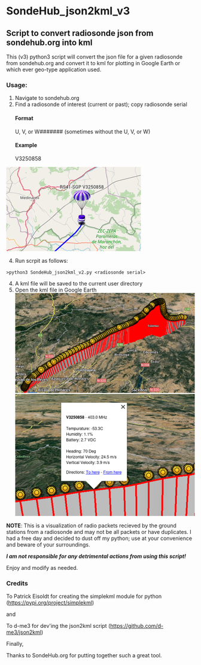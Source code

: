 # SondeHub_json2kml_v3
## Script to convert radiosonde json from sondehub.org into kml

This (v3) python3 script will convert the json file for a given radiosonde from sondehub.org and convert it to kml for plotting in Google Earth or which ever geo-type application used.

### Usage:
1) Navigate to sondehub.org
2) Find a radiosonde of interest (current or past); copy radiosonde serial
    #### Format
    U, V, or W####### (sometimes without the U, V, or W)
    #### Example
    V3250858
   
![RadioSonde](images/image01.png)

4) Run scrpit as follows:
```
>python3 SondeHub_json2kml_v2.py <radiosonde serial>
```
4) A kml file will be saved to the current user directory
5) Open the kml file in Google Earth
![Path](images/image02.png)
![wx_data](images/image03.png)

**NOTE**: This is a visualization of radio packets recieved by the ground stations from a radiosonde and may not be all packets or have duplicates.  I had a free day and decided to dust off my python; use at your convenience and beware of your surroundings. 

**_I am not responsible for any detrimental actions from using this script!_**

Enjoy and modify as needed.

### Credits
To Patrick Eisoldt for creating the simplekml module for python (https://pypi.org/project/simplekml)

and

To d-me3 for dev'ing the json2kml script (https://github.com/d-me3/json2kml)

Finally,

Thanks to SondeHub.org for putting together such a great tool.
